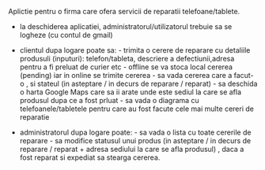 Aplictie pentru o firma care ofera servicii de reparatii telefoane/tablete.

- la deschiderea aplicatiei, administratorul/utilizatorul trebuie sa se logheze (cu contul de gmail)


- clientul dupa logare poate sa:
			- trimita o cerere de reparare cu detaliile produsuli (inputuri): telefon/tableta, descriere a defectiunii,adresa pentru a fi preluat de curier etc
					- offline se va stoca local cererea (pending) iar in online se trimite cererea
			- sa vada cererea care a facut-o , si stateul (in asteptare / in decurs de reparare / reparat)
			- sa deschida o harta Google Maps care sa ii arate unde este sediul la care se afla produsul dupa ce a fost prluat
			- sa vada o diagrama cu telefoanele/tabletele pentru care au fost facute cele mai multe cereri de reparatie
			
- administratorul dupa logare poate: 
			- sa vada o lista cu toate cererile de reparare
			- sa modifice statusul unui produs (in asteptare / in decurs de reparare / reparat + adresa sediului la care 
								se afla produsul) , daca a fost reparat si expediat sa stearga cererea.

			
